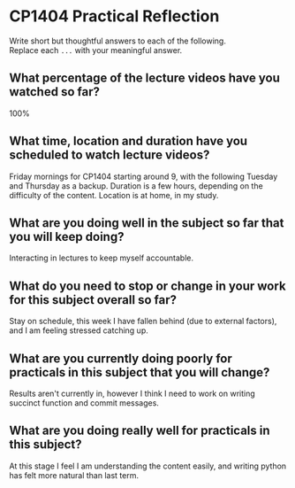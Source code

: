 # CP1404 Practical Reflection

Write short but thoughtful answers to each of the following.  
Replace each `...` with your meaningful answer.

## What percentage of the lecture videos have you watched so far?

100%

## What time, location and duration have you scheduled to watch lecture videos?

Friday mornings for CP1404 starting around 9, with the following Tuesday and Thursday as a backup. Duration is a few
hours, depending on the difficulty of the content. Location is at home, in my study.

## What are you doing well in the subject so far that you will keep doing?

Interacting in lectures to keep myself accountable.

## What do you need to stop or change in your work for this subject overall so far?

Stay on schedule, this week I have fallen behind (due to external factors), and I am feeling stressed catching up.

## What are you currently doing poorly for practicals in this subject that you will change?

Results aren't currently in, however I think I need to work on writing succinct function and commit messages.

## What are you doing really well for practicals in this subject?

At this stage I feel I am understanding the content easily, and writing python has felt more natural than last term.
